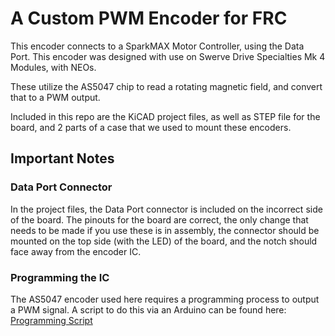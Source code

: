 # A Custom PWM Encoder for FRC
This encoder connects to a SparkMAX Motor Controller, using the Data Port. This encoder was designed with use on Swerve Drive Specialties Mk 4 Modules, with NEOs. 

These utilize the AS5047 chip to read a rotating magnetic field, and convert that to a PWM output.

Included in this repo are the KiCAD project files, as well as STEP file for the board, and 2 parts of a case that we used to mount these encoders.

## Important Notes

### Data Port Connector
In the project files, the Data Port connector is included on the incorrect side of the board. The pinouts for the board are correct, the only change that needs to be made if you use these is in assembly, the connector should be mounted on the top side (with the LED) of the board, and the notch should face away from the encoder IC.

### Programming the IC
The AS5047 encoder used here requires a programming process to output a PWM signal. A script to do this via an Arduino can be found here: [Programming Script](https://github.com/TheHighlanders/AS5047ProgrammingScript)